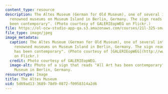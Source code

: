 ```yaml
---
content_type: resource
description: The Altes Museum (German for Old Museum), one of several internationally
  renowned museums on Museum Island in Berlin, Germany. The sign reads "All Art has
  been contemporary". (Photo courtesy of GALERIEopWEG on Flickr.)
file: https://ol-ocw-studio-app-qa.s3.amazonaws.com/courses/21l-325-small-wonders-media-modernity-and-the-moment-experiments-in-time-fall-2010/5d69ad13368978d90872f0958314a2d6_21l-325f10-th.jpg
file_type: image/jpeg
image_metadata:
  caption: The Altes Museum (German for Old Museum), one of several internationally
    renowned museums on Museum Island in Berlin, Germany. The sign reads "All Art
    has been contemporary". (Photo courtesy of [GALERIEopWEG](http://www.flickr.com/photos/galerieopweg/1173413488/)
    on Flickr.)
  credit: Photo courtesy of GALERIEopWEG.
  image-alt: Photo of a sign that reads "All Art has been contemporary" over the Altes
    Museum in Berlin, Germany.
resourcetype: Image
title: The Altes Museum
uid: 5d69ad13-3689-78d9-0872-f0958314a2d6
---
```

